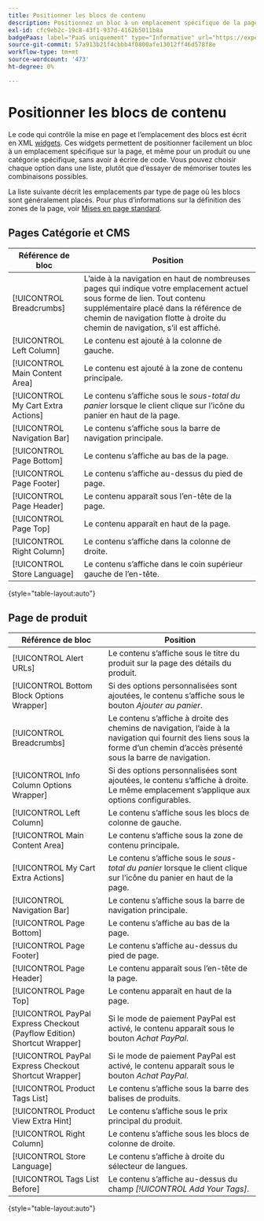```yaml
---
title: Positionner les blocs de contenu
description: Positionnez un bloc à un emplacement spécifique de la page, et même pour un produit ou une catégorie spécifique, sans écrire de code
exl-id: cfc9eb2c-19c8-43f1-937d-4162b5011b8a
badgePaas: label="PaaS uniquement" type="Informative" url="https://experienceleague.adobe.com/fr/docs/commerce/user-guides/product-solutions" tooltip="S’applique uniquement aux projets Adobe Commerce on Cloud (infrastructure PaaS gérée par Adobe) et aux projets On-premise."
source-git-commit: 57a913b21f4cbbb4f0800afe13012ff46d578f8e
workflow-type: tm+mt
source-wordcount: '473'
ht-degree: 0%

---
```


# Positionner les blocs de contenu

Le code qui contrôle la mise en page et l’emplacement des blocs est écrit en XML [widgets](widgets.md). Ces widgets permettent de positionner facilement un bloc à un emplacement spécifique sur la page, et même pour un produit ou une catégorie spécifique, sans avoir à écrire de code. Vous pouvez choisir chaque option dans une liste, plutôt que d’essayer de mémoriser toutes les combinaisons possibles.

La liste suivante décrit les emplacements par type de page où les blocs sont généralement placés. Pour plus d’informations sur la définition des zones de la page, voir [Mises en page standard](page-layout.md#standard-page-layouts).

## Pages Catégorie et CMS

| Référence de bloc | Position |
|----------|-------- |
| [!UICONTROL Breadcrumbs] | L’aide à la navigation en haut de nombreuses pages qui indique votre emplacement actuel sous forme de lien. Tout contenu supplémentaire placé dans la référence de chemin de navigation flotte à droite du chemin de navigation, s’il est affiché. |
| [!UICONTROL Left Column] | Le contenu est ajouté à la colonne de gauche. |
| [!UICONTROL Main Content Area] | Le contenu est ajouté à la zone de contenu principale. |
| [!UICONTROL My Cart Extra Actions] | Le contenu s’affiche sous le _sous-total du panier_ lorsque le client clique sur l’icône du panier en haut de la page. |
| [!UICONTROL Navigation Bar] | Le contenu s’affiche sous la barre de navigation principale. |
| [!UICONTROL Page Bottom] | Le contenu s’affiche au bas de la page. |
| [!UICONTROL Page Footer] | Le contenu s’affiche au-dessus du pied de page. |
| [!UICONTROL Page Header] | Le contenu apparaît sous l’en-tête de la page. |
| [!UICONTROL Page Top] | Le contenu apparaît en haut de la page. |
| [!UICONTROL Right Column] | Le contenu s’affiche dans la colonne de droite. |
| [!UICONTROL Store Language] | Le contenu s’affiche dans le coin supérieur gauche de l’en-tête. |

{style="table-layout:auto"}

## Page de produit

| Référence de bloc | Position |
|----------|-------- |
| [!UICONTROL Alert URLs] | Le contenu s’affiche sous le titre du produit sur la page des détails du produit. |
| [!UICONTROL Bottom Block Options Wrapper] | Si des options personnalisées sont ajoutées, le contenu s’affiche sous le bouton _Ajouter au panier_. |
| [!UICONTROL Breadcrumbs] | Le contenu s’affiche à droite des chemins de navigation, l’aide à la navigation qui fournit des liens sous la forme d’un chemin d’accès présenté sous la barre de navigation. |
| [!UICONTROL Info Column Options Wrapper] | Si des options personnalisées sont ajoutées, le contenu s’affiche à droite. Le même emplacement s’applique aux options configurables. |
| [!UICONTROL Left Column] | Le contenu s’affiche sous les blocs de colonne de gauche. |
| [!UICONTROL Main Content Area] | Le contenu s’affiche sous la zone de contenu principale. |
| [!UICONTROL My Cart Extra Actions] | Le contenu s’affiche sous le _sous-total du panier_ lorsque le client clique sur l’icône du panier en haut de la page. |
| [!UICONTROL Navigation Bar] | Le contenu s’affiche sous la barre de navigation principale. |
| [!UICONTROL Page Bottom] | Le contenu s’affiche au bas de la page. |
| [!UICONTROL Page Footer] | Le contenu s’affiche au-dessus du pied de page. |
| [!UICONTROL Page Header] | Le contenu apparaît sous l’en-tête de la page. |
| [!UICONTROL Page Top] | Le contenu apparaît en haut de la page. |
| [!UICONTROL PayPal Express Checkout (Payflow Edition) Shortcut Wrapper] | Si le mode de paiement PayPal est activé, le contenu apparaît sous le bouton _Achat PayPal_. |
| [!UICONTROL PayPal Express Checkout Shortcut Wrapper] | Si le mode de paiement PayPal est activé, le contenu apparaît sous le bouton _Achat PayPal_. |
| [!UICONTROL Product Tags List] | Le contenu s’affiche sous la barre des balises de produits. |
| [!UICONTROL Product View Extra Hint] | Le contenu s’affiche sous le prix principal du produit. |
| [!UICONTROL Right Column] | Le contenu s’affiche sous les blocs de colonne de droite. |
| [!UICONTROL Store Language] | Le contenu s’affiche à droite du sélecteur de langues. |
| [!UICONTROL Tags List Before] | Le contenu s’affiche au-dessus du champ _[!UICONTROL Add Your Tags]_. |

{style="table-layout:auto"}
